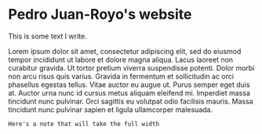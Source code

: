 # Pedro Juan-Royo's website

This is some text I write.

Lorem ipsum dolor sit amet, consectetur adipiscing elit, sed do eiusmod tempor incididunt ut labore et dolore magna aliqua. Lacus laoreet non curabitur gravida. Ut tortor pretium viverra suspendisse potenti. Dolor morbi non arcu risus quis varius. Gravida in fermentum et sollicitudin ac orci phasellus egestas tellus. Vitae auctor eu augue ut. Purus semper eget duis at. Auctor urna nunc id cursus metus aliquam eleifend mi. Imperdiet massa tincidunt nunc pulvinar. Orci sagittis eu volutpat odio facilisis mauris. Massa tincidunt nunc pulvinar sapien et ligula ullamcorper malesuada.

```{note}
Here's a note that will take the full width
```
